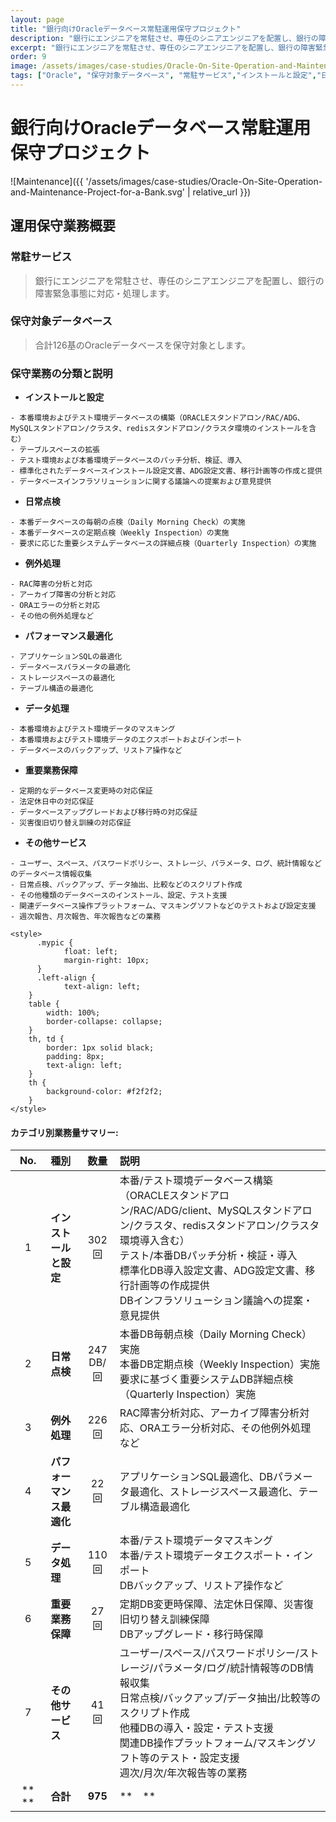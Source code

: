 ```yaml
---
layout: page
title: "銀行向けOracleデータベース常駐運用保守プロジェクト"
description: "銀行にエンジニアを常駐させ、専任のシニアエンジニアを配置し、銀行の障害緊急事態に対応・処理します。"
excerpt: "銀行にエンジニアを常駐させ、専任のシニアエンジニアを配置し、銀行の障害緊急事態に対応・処理します。"
order: 9
image: /assets/images/case-studies/Oracle-On-Site-Operation-and-Maintenance-Project-for-a-Bank.svg
tags: ["Oracle", "保守対象データベース", "常駐サービス","インストールと設定","日常点検","例外処理","パフォーマンス最適化","データ処理","重要業務保障"]
---
```


# 銀行向けOracleデータベース常駐運用保守プロジェクト  
![Maintenance]({{ '/assets/images/case-studies/Oracle-On-Site-Operation-and-Maintenance-Project-for-a-Bank.svg' | relative_url }})  

## 運用保守業務概要  

### 常駐サービス  
> 銀行にエンジニアを常駐させ、専任のシニアエンジニアを配置し、銀行の障害緊急事態に対応・処理します。  

### 保守対象データベース  
> 合計126基のOracleデータベースを保守対象とします。  

### 保守業務の分類と説明  

- **インストールと設定**  
<!-- -->  
    - 本番環境およびテスト環境データベースの構築（ORACLEスタンドアロン/RAC/ADG、MySQLスタンドアロン/クラスタ、redisスタンドアロン/クラスタ環境のインストールを含む）  
    - テーブルスペースの拡張  
    - テスト環境および本番環境データベースのパッチ分析、検証、導入  
    - 標準化されたデータベースインストール設定文書、ADG設定文書、移行計画等の作成と提供  
    - データベースインフラソリューションに関する議論への提案および意見提供  

- **日常点検**  
<!-- -->  
    - 本番データベースの毎朝の点検（Daily Morning Check）の実施  
    - 本番データベースの定期点検（Weekly Inspection）の実施  
    - 要求に応じた重要システムデータベースの詳細点検（Quarterly Inspection）の実施  

- **例外処理**  
<!-- -->  
    - RAC障害の分析と対応  
    - アーカイブ障害の分析と対応  
    - ORAエラーの分析と対応  
    - その他の例外処理など  

- **パフォーマンス最適化**  
<!-- -->  
    - アプリケーションSQLの最適化  
    - データベースパラメータの最適化  
    - ストレージスペースの最適化  
    - テーブル構造の最適化  

- **データ処理**  
<!-- -->  
    - 本番環境およびテスト環境データのマスキング  
    - 本番環境およびテスト環境データのエクスポートおよびインポート  
    - データベースのバックアップ、リストア操作など  

- **重要業務保障**  
<!-- -->  
    - 定期的なデータベース変更時の対応保証  
    - 法定休日中の対応保証  
    - データベースアップグレードおよび移行時の対応保証  
    - 災害復旧切り替え訓練の対応保証  

- **その他サービス**  
<!-- -->  
    - ユーザー、スペース、パスワードポリシー、ストレージ、パラメータ、ログ、統計情報などのデータベース情報収集  
    - 日常点検、バックアップ、データ抽出、比較などのスクリプト作成  
    - その他種類のデータベースのインストール、設定、テスト支援  
    - 関連データベース操作プラットフォーム、マスキングソフトなどのテストおよび設定支援  
    - 週次報告、月次報告、年次報告などの業務  

    <style>
          .mypic {
                float: left;  
                margin-right: 10px;
          }
          .left-align {
                text-align: left;
        }
        table {
            width: 100%;
            border-collapse: collapse;
        }
        th, td {
            border: 1px solid black;
            padding: 8px;
            text-align: left;
        }
        th {
            background-color: #f2f2f2;
        }
    </style>

#### カテゴリ別業務量サマリー:  

| **No.** | **種別**             | **数量** | **説明**                                                                                                                               |
| :-----: | :------------------- | :----------: | :-------------------------------------------------------------------------------------------------------------------------------------------- |
|    1    | **インストールと設定** |    302 回 | 本番/テスト環境データベース構築（ORACLEスタンドアロン/RAC/ADG/client、MySQLスタンドアロン/クラスタ、redisスタンドアロン/クラスタ環境導入含む）<br>テスト/本番DBパッチ分析・検証・導入<br>標準化DB導入設定文書、ADG設定文書、移行計画等の作成提供<br>DBインフラソリューション議論への提案・意見提供 |
|    2    | **日常点検** |  247 DB/回   | 本番DB毎朝点検（Daily Morning Check）実施<br>本番DB定期点検（Weekly Inspection）実施<br>要求に基づく重要システムDB詳細点検（Quarterly Inspection）実施 |
|    3    | **例外処理** |    226 回 | RAC障害分析対応、アーカイブ障害分析対応、ORAエラー分析対応、その他例外処理など                                                                 |
|    4    | **パフォーマンス最適化** |     22 回 | アプリケーションSQL最適化、DBパラメータ最適化、ストレージスペース最適化、テーブル構造最適化                                                                                |
|    5    | **データ処理**  |    110 回 | 本番/テスト環境データマスキング<br>本番/テスト環境データエクスポート・インポート<br>DBバックアップ、リストア操作など                                 |
|    6    | **重要業務保障** |     27 回 | 定期DB変更時保障、法定休日保障、災害復旧切り替え訓練保障<br>DBアップグレード・移行時保障               |
|    7    | **その他サービス**   |     41 回 | ユーザー/スペース/パスワードポリシー/ストレージ/パラメータ/ログ/統計情報等のDB情報収集<br>日常点検/バックアップ/データ抽出/比較等のスクリプト作成<br>他種DBの導入・設定・テスト支援<br>関連DB操作プラットフォーム/マスキングソフト等のテスト・設定支援<br>週次/月次/年次報告等の業務 |
| **　**  | **合計**            |   **975**    | **　**                                                                                                                                        |
